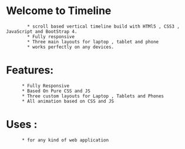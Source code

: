 # Welcome to Timeline
            * scroll based vertical timeline build with HTMl5 , CSS3 , JavaScript and BootStrap 4.
            * Fully responsive
            * Three main layouts for laptop , tablet and phone
            * works perfectly on any devices.

# Features:
          * Fully Responsive
          * Based On Pure CSS and JS
          * Three custom layouts for Laptop , Tablets and Phones
          * All animation based on CSS and JS
          
 # Uses :
          * for any kind of web application

